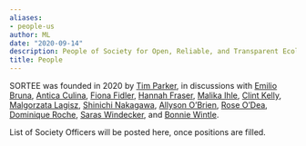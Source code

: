 ```yaml
---
aliases:
- people-us
author: ML
date: "2020-09-14"
description: People of Society for Open, Reliable, and Transparent Ecology and Evolutionary biology (SORTEE)
title: People
---
```


SORTEE was founded in 2020 by [Tim Parker](http://people.whitman.edu/~parkerth/), in discussions with [Emilio Bruna](http://brunalab.org/emilio-m-bruna/), [Antica Culina](https://nioo.knaw.nl/en/employees/antica-culina), [Fiona Fidler](https://fionaresearch.wordpress.com/about/), [Hannah Fraser](https://hsfraser.wordpress.com/), [Malika Ihle](https://malikaihle.wordpress.com/), [Clint Kelly](https://kellylab.weebly.com/), [Malgorzata Lagisz](https://mlagisz.weebly.com/), [Shinichi Nakagawa](http://www.i-deel.org/shinichi-nakagawa.html), [Allyson O’Brien](https://allysonobrien.com/home/), [Rose O’Dea](https://www.roseodea.com/), [Dominique Roche](https://dominiqueroche.weebly.com/), [Saras Windecker](https://www.smwindecker.com/), and [Bonnie Wintle](https://bonnieresearch.wordpress.com/about/).    


List of Society Officers will be posted here, once positions are filled.    

<p>&nbsp;</p>





